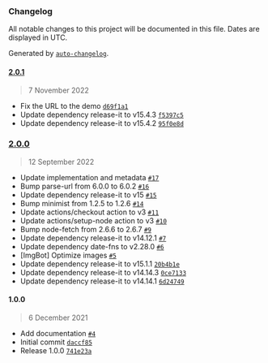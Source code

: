 ### Changelog

All notable changes to this project will be documented in this file. Dates are displayed in UTC.

Generated by [`auto-changelog`](https://github.com/CookPete/auto-changelog).

#### [2.0.1](https://github.com/scriptex/gitlab-calendar/compare/2.0.0...2.0.1)

> 7 November 2022

- Fix the URL to the demo [`d69f1a1`](https://github.com/scriptex/gitlab-calendar/commit/d69f1a16de0cc1a0931f77d9d43ebe465ac964be)
- Update dependency release-it to v15.4.3 [`f5397c5`](https://github.com/scriptex/gitlab-calendar/commit/f5397c534cf64529a8184bb42bdfd7c15d34610c)
- Update dependency release-it to v15.4.2 [`95f0e8d`](https://github.com/scriptex/gitlab-calendar/commit/95f0e8d74a90957f524f480227fa53d14a0cbb1a)

### [2.0.0](https://github.com/scriptex/gitlab-calendar/compare/1.0.0...2.0.0)

> 12 September 2022

- Update implementation and metadata [`#17`](https://github.com/scriptex/gitlab-calendar/pull/17)
- Bump parse-url from 6.0.0 to 6.0.2 [`#16`](https://github.com/scriptex/gitlab-calendar/pull/16)
- Update dependency release-it to v15 [`#15`](https://github.com/scriptex/gitlab-calendar/pull/15)
- Bump minimist from 1.2.5 to 1.2.6 [`#14`](https://github.com/scriptex/gitlab-calendar/pull/14)
- Update actions/checkout action to v3 [`#11`](https://github.com/scriptex/gitlab-calendar/pull/11)
- Update actions/setup-node action to v3 [`#10`](https://github.com/scriptex/gitlab-calendar/pull/10)
- Bump node-fetch from 2.6.6 to 2.6.7 [`#9`](https://github.com/scriptex/gitlab-calendar/pull/9)
- Update dependency release-it to v14.12.1 [`#7`](https://github.com/scriptex/gitlab-calendar/pull/7)
- Update dependency date-fns to v2.28.0 [`#6`](https://github.com/scriptex/gitlab-calendar/pull/6)
- [ImgBot] Optimize images [`#5`](https://github.com/scriptex/gitlab-calendar/pull/5)
- Update dependency release-it to v15.1.1 [`20b4b1e`](https://github.com/scriptex/gitlab-calendar/commit/20b4b1e20a8f948550d8c506fac2a9d1a336224a)
- Update dependency release-it to v14.14.3 [`0ce7133`](https://github.com/scriptex/gitlab-calendar/commit/0ce713368b6ad1999f20104ce0d2005367d51541)
- Update dependency release-it to v14.14.1 [`6d24749`](https://github.com/scriptex/gitlab-calendar/commit/6d2474954d13f503b11300b7f6f06201d7948613)

#### 1.0.0

> 6 December 2021

- Add documentation [`#4`](https://github.com/scriptex/gitlab-calendar/pull/4)
- Initial commit [`daccf85`](https://github.com/scriptex/gitlab-calendar/commit/daccf855aa9ea9ef2685c2c9de0e7edab5e53335)
- Release 1.0.0 [`741e23a`](https://github.com/scriptex/gitlab-calendar/commit/741e23a7eb9e44444d1638c8959aefd86008bf16)
